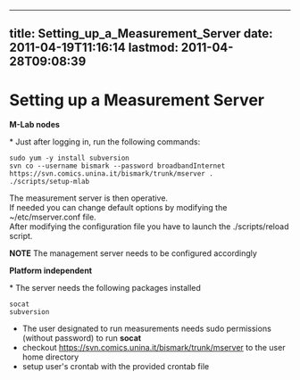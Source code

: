 
---
title: Setting_up_a_Measurement_Server
date: 2011-04-19T11:16:14
lastmod: 2011-04-28T09:08:39
---
Setting up a Measurement Server
===============================

**M-Lab nodes**

\* Just after logging in, run the following commands:

    sudo yum -y install subversion
    svn co --username bismark --password broadbandInternet https://svn.comics.unina.it/bismark/trunk/mserver .
    ./scripts/setup-mlab

The measurement server is then operative.\
If needed you can change default options by modifying the
\~/etc/mserver.conf file.\
After modifying the configuration file you have to launch the
./scripts/reload script.

**NOTE** The management server needs to be configured accordingly

**Platform independent**

\* The server needs the following packages installed

    socat
    subversion

-   The user designated to run measurements needs sudo permissions
    (without password) to run **socat**
-   checkout https://svn.comics.unina.it/bismark/trunk/mserver to the
    user home directory
-   setup user's crontab with the provided crontab file

